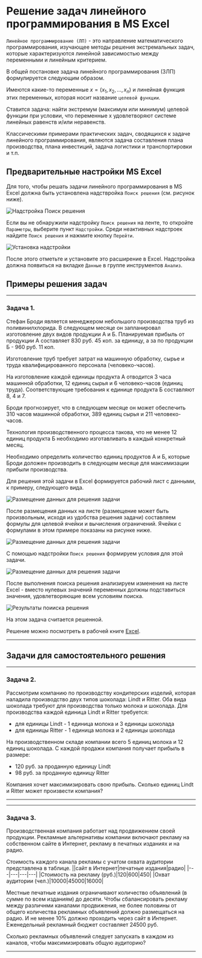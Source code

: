# Решение задач линейного программирования в MS Excel

`Линейное программирование (ЛП)` - это направление математического программирования, изучающее методы решения экстремальных задач, которые характеризуются линейной зависимостью между переменными и линейным критерием.

В общей постановке задача линейного программирования (ЗЛП) формулируется следующим образом.

Имеются какие-то переменные $`x = (x_1, x_2,…, x_n)`$ и линейная функция этих переменных, которая носит название `целевой функции`. 

Ставится задача: найти экстремум (максимум или минимум) целевой функции при условии, что переменные x удовлетворяют системе линейных равенств и/или неравенств.

Классическими примерами практических задач, сводящихся к задаче
линейного программирования, являются задача составления плана производства, плана инвестиций, задача логистики и транспортировки и т.п.

## Предварительные настройки MS Excel

Для того, чтобы решать задачи линейного программирования в MS Excel должна быть установлена надствройка `Поиск решения` (см. рисунок ниже). 

![Надстройка Поиск решения](https://github.com/SerjiEvg/computer_science_course/blob/master/Assignments%20for%20lectures/images/extension%20find%20resolv.jpg?raw=true)

Если вы не обнаружили надстройку `Поиск решения` на ленте, то откройте `Параметры`, выберите пункт `Надстройки`. Среди неактивных надстроек найдите `Поиск решения` и нажмите кнопку `Перейти`. 

![Установка надстройки](https://github.com/SerjiEvg/computer_science_course/blob/master/Assignments%20for%20lectures/images/set%20extension%20find%20resolv.jpg?raw=true)


После этого отметьте и установите это расширение в Excel. Надстройка должна появиться на вкладке `Данные` в группе инструментов `Анализ`.

## Примеры решения задач

___
### Задача 1. 

Стефан Броди является менеджером небольшого производства труб из поливинилхлорида. В следующем месяце он запланировал изготовление двух видов продукции А и Б. Планируемая прибыль от продукции А составляет 830 руб. 45 коп. за единицу, а за по продукции Б - 960 руб. 11 коп.

Изготовление труб требует затрат на машинную обработку, сырье и труда квалифицированного персонала (человеко-часов).

На изготовление каждой единицы продукта А отводится 3 часа машинной обработки, 12 единиц сырья и 6 человеко-часов (единиц труда). Соответствующие требования к единице продукта Б составляют 8, 4 и 7. 

Броди прогнозирует, что в следующем месяце он может обеспечить 310 часов машинной обработки, 389 единиц сырья и 211 человеко-часов. 

Технология производственного процесса такова, что не менее 12 единиц продукта Б необходимо изготавливать в каждый конкретный месяц.

Необходимо определить количество единиц продуктов А и Б, которые Броди доложен производить в следующем месяце для максимизации прибыли производства.

Для решения этой задачи в Excel формируется рабочий лист с данными, к примеру, следующего вида.

![Размещение данных для решения задачи](https://github.com/SerjiEvg/computer_science_course/blob/master/Assignments%20for%20lectures/images/ex1_excel.jpg?raw=true)

После размещения данных на листе (размещение может быть произвольным, исходя из удобства решения задачи) составляем формулы для целевой ячейки и вычисления ограничений. Ячейки с формулами в этом примере показаны на рисунке ниже.

![Размещение данных для решения задачи](https://github.com/SerjiEvg/computer_science_course/blob/master/Assignments%20for%20lectures/images/ex2_excel.jpg?raw=true)

С помощью надстройки `Поиск решения` формируем условия для этой задачи. 

![Размещение данных для решения задачи](https://github.com/SerjiEvg/computer_science_course/blob/master/Assignments%20for%20lectures/images/ex3_excel.jpg?raw=true)

После выполнения поиска решения анализируем изменения на листе Excel - вместо нулевых значений переменных должны подставиться значения, удовлетворяющие всем условиям поиска.

![Результаты поииска решения](https://github.com/SerjiEvg/computer_science_course/blob/master/Assignments%20for%20lectures/images/ex4_excel.jpg?raw=true)

На этом задача считается решенной.

Решение можно посмотреть в рабочей книге [Excel](https://github.com/SerjiEvg/computer_science_course/blob/master/Assignments%20for%20lectures/%D0%9F%D1%80%D0%B8%D0%BC%D0%B5%D1%80%D1%8B%20%D1%80%D0%B5%D1%88%D0%B5%D0%BD%D0%B8%D1%8F%20%D0%B7%D0%B0%D0%B4%D0%B0%D1%87%20%D0%BB%D0%B8%D0%BD%D0%B5%D0%B9%D0%BD%D0%BE%D0%B3%D0%BE%20%D0%BF%D1%80%D0%BE%D0%B3%D1%80%D0%B0%D0%BC%D0%BC%D0%B8%D1%80%D0%BE%D0%B2%D0%B0%D0%BD%D0%B8%D1%8F.xlsx?raw=true). 

___


## Задачи для самостоятельного решения

___
### Задача 2. 

Рассмотрим компанию по производству кондитерских изделий, которая наладила производство двух типов шоколада: Lindt и Ritter. Оба вида шоколада требуют для производства только молока и шоколада. Для производства каждой единица Lindt и Ritter требуется:
- для единицы Lindt - 1 единица молока и 3 единицы шоколада
- для единицы Ritter - 1 единица молока и 2 единицы шоколада

На производственном складе компании всего 5 единиц молока и 12 единиц шоколада. С каждой продажи компания получает прибыль в размере:
- 120 руб. за проданную единицу Lindt
- 98 руб. за проданную единицу Ritter

Компания хочет максимизировать свою прибыль. Сколько единиц Lindt и Ritter может произвести компания?
___

___
### Задача 3. 

Производственная компания работает над продвижением своей продукции. Рекламные альтернативы компании включают рекламу на собственном сайте в Интернет, рекламу в печатных изданиях и на радио.

Стоимость каждого канала рекламы с учатом охвата аудитории представлена в таблице.
||сайт в Интернет|печатные издания|радио|
|---|---|---|---|
|Стоимость на рекламу (руб.)|120|600|450|
|Охват аудитории (чел.)|10000|45000|16000|

Местные печатные издания ограничивают количество объявлений (в сумме по всем изданиям) до десяти. Чтобы сбалансировать рекламу между различнми каналами продвижения, не более половины от общего количества рекламных объявлений должно размещаться на радио. И не менее 10% должно проходить через сайт в Интернет. Еженедельный рекламный бюджет составляет 24500 руб. 

Сколько рекламных объявлений следует запускать в каждом из каналов, чтобы максимизировать общую аудиторию?

___






